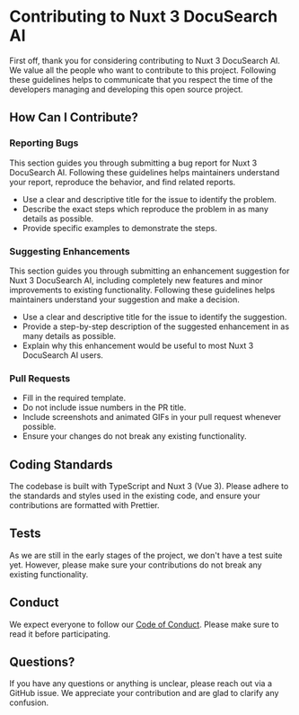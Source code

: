 # Contributing to Nuxt 3 DocuSearch AI

First off, thank you for considering contributing to Nuxt 3 DocuSearch AI. We value all the people who want to
contribute to this project. Following these guidelines helps to communicate that you respect the time of the developers
managing and developing this open source project.

## How Can I Contribute?

### Reporting Bugs

This section guides you through submitting a bug report for Nuxt 3 DocuSearch AI. Following these guidelines helps
maintainers understand your report, reproduce the behavior, and find related reports.

* Use a clear and descriptive title for the issue to identify the problem.
* Describe the exact steps which reproduce the problem in as many details as possible.
* Provide specific examples to demonstrate the steps.

### Suggesting Enhancements

This section guides you through submitting an enhancement suggestion for Nuxt 3 DocuSearch AI, including completely new
features and minor improvements to existing functionality. Following these guidelines helps maintainers understand your
suggestion and make a decision.

* Use a clear and descriptive title for the issue to identify the suggestion.
* Provide a step-by-step description of the suggested enhancement in as many details as possible.
* Explain why this enhancement would be useful to most Nuxt 3 DocuSearch AI users.

### Pull Requests

* Fill in the required template.
* Do not include issue numbers in the PR title.
* Include screenshots and animated GIFs in your pull request whenever possible.
* Ensure your changes do not break any existing functionality.

## Coding Standards

The codebase is built with TypeScript and Nuxt 3 (Vue 3). Please adhere to the standards and styles used in the existing
code, and ensure your contributions are formatted with Prettier.

## Tests

As we are still in the early stages of the project, we don't have a test suite yet. However, please make sure your
contributions do not break any existing functionality.

## Conduct

We expect everyone to follow our [Code of Conduct](CODE_OF_CONDUCT.md). Please make sure to read it before
participating.

## Questions?

If you have any questions or anything is unclear, please reach out via a GitHub issue. We appreciate your contribution
and are glad to clarify any confusion.
